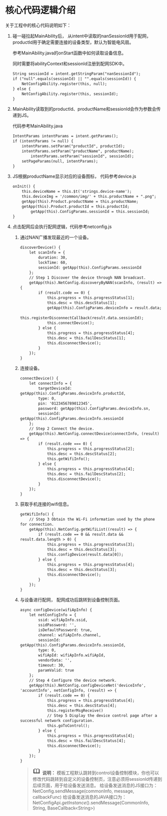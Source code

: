 # 核心代码逻辑介绍<a name="ZH-CN_TOPIC_0000001111806146"></a>

关于工程中的核心代码说明如下：

1.  碰一碰拉起MainAbility后， 从intent中读取的nanSessionId用于配网，productId用于确定需要连接的设备类型，默认为智能电风扇。

    参考MainAbility.java的onStart函数中如何读取设备信息。

    同时需要将abilityContext和sessionId注册到配网SDK中。

    ```
    String sessionId = intent.getStringParam("nanSessionId");
    if ("null".equals(sessionId) || "".equals(sessionId)) {
    	NetConfigAbility.register(this, null);
    } else {
    	NetConfigAbility.register(this, sessionId);
    }
    ```

2.  MainAbility读取到的productId、productName和sessionId会作为参数会传递到JS。

    代码参考MainAbility.java

    ```
    IntentParams intentParams = intent.getParams();
    if (intentParams != null) {
    	intentParams.setParam("productId", productId);
    	intentParams.setParam("productName", productName);
            intentParams.setParam("sessionId", sessionId);
    	setPageParams(null, intentParams);
    }
    ```

3.  JS根据productName显示对应的设备图标， 代码参考device.js

    ```
    onInit() {
    	this.deviceName = this.$t('strings.device-name');
    	this.deviceImg = '/common/img/' + this.productName + ".png";
    	getApp(this).Product.productName = this.productName;
    	getApp(this).Product.productId = this.productId;
            getApp(this).ConfigParams.sessionId = this.sessionId;
    }
    ```

4.  点击配网后会执行配网逻辑，代码参考netconfig.js
    1.  通过NAN广播发现最近的一个设备。

        ```
        discoverDevice() {
        	let scanInfo = {
        		duration: 30,
        		lockTime: 60,
        		sessionId: getApp(this).ConfigParams.sessionId
        	};
        	// Step 1 Discover the device through NAN broadcast.
        	getApp(this).NetConfig.discoveryByNAN(scanInfo, (result) => {
        		if (result.code == 0) {
        			this.progress = this.progressStatus[1];
        			this.desc = this.descStatus[1];
        			getApp(this).ConfigParams.deviceInfo = result.data;
        			this.registerDisconnectCallback(result.data.sessionId);
        			this.connectDevice();
        		} else {
        			this.progress = this.progressStatus[4];
        			this.desc = this.failDescStatus[1];
        			this.disconnectDevice();
        		}
        	});
        }
        ```

    2.  连接设备。

        ```
        connectDevice() {
        	let connectInfo = {
        		targetDeviceId: getApp(this).ConfigParams.deviceInfo.productId,
        		type: 0,
        		pin: '0123456789012345',
        		password: getApp(this).ConfigParams.deviceInfo.sn,
        		sessionId: getApp(this).ConfigParams.deviceInfo.sessionId
        	};
        	// Step 2 Connect the device.
        	getApp(this).NetConfig.connectDevice(connectInfo, (result) => {
        		if (result.code === 0) {
        			this.progress = this.progressStatus[2];
        			this.desc = this.descStatus[2];
        			this.getWifiInfo();
        		} else {
        			this.progress = this.progressStatus[4];
        			this.desc = this.failDescStatus[2];
        			this.disconnectDevice();
        		}
        	});
        }
        ```

    3.  获取手机连接的wifi信息。

        ```
        getWifiInfo() {
        	// Step 3 Obtain the Wi-Fi information used by the phone for connection.
        	getApp(this).NetConfig.getWifiList((result) => {
        		if (result.code == 0 && result.data && result.data.length > 0) {
        			this.progress = this.progressStatus[3];
        			this.desc = this.descStatus[3];
        			this.configDevice(result.data[0]);
        		} else {
        			this.progress = this.progressStatus[4];
        			this.desc = this.descStatus[3];
        			this.disconnectDevice();
        		}
        	});
        }
        ```

    4.  与设备进行配网， 配网成功后跳转到设备控制页面。

        ```
        async configDevice(wifiApInfo) {
        	let netConfigInfo = {
        		ssid: wifiApInfo.ssid,
        		ssidPassword: '',
        		isDefaultPassword: true,
        		channel: wifiApInfo.channel,
        		sessionId: getApp(this).ConfigParams.deviceInfo.sessionId,
        		type: 0,
        		wifiApId: wifiApInfo.wifiApId,
        		vendorData: '',
        		timeout: 30,
        		paramValid: true
        	};
        	// Step 4 Configure the device network.
        	getApp(this).NetConfig.configDeviceNet('deviceInfo', 'accountInfo', netConfigInfo, (result) => {
        		if (result.code == 0) {
        			this.progress = this.progressStatus[4];
        			this.desc = this.descStatus[4];
        			this.registerMsgReceive()
        			// Step 5 Display the device control page after a successful network configuration.
        			this.goToControl();
        		} else {
        			this.progress = this.progressStatus[4];
        			this.desc = this.failDescStatus[4];
        			this.disconnectDevice();
        		}
        	});
        }
        ```

        >![](../public_sys-resources/icon-note.gif) **说明：** 
        >模板工程默认跳转到control设备控制模块，你也可以修改代码跳转到自定义的设备控制页，注意必须将sessionId传递到后续页面，用于给设备发送消息。
        >给设备发送消息的JS接口为：NetConfig.sendMessage\(commonInfo, message, callbackFunc\)
        >给设备发送消息的JAVA接口为：NetConfigApi._getInstance_\(\).sendMessage\(CommonInfo, String, BaseCallback<String\>\)



